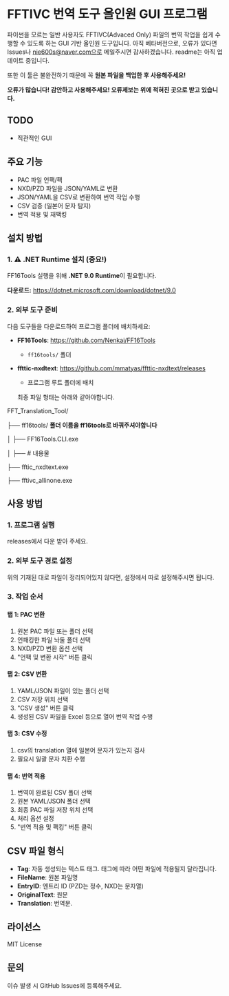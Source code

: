 # FFTIVC 번역 도구 올인원 GUI 프로그램

파이썬을 모르는 일반 사용자도 FFTIVC(Advaced Only) 파일의 번역 작업을 쉽게 수행할 수 있도록 하는 GUI 기반 올인원 도구입니다.
아직 베타버전으로, 오류가 있다면 Issues나 nie600s@naver.com으로 메일주시면 감사하겠습니다.
readme는 아직 업데이트 중입니다.

또한 이 툴은 불완전하기 때문에 꼭 **원본 파일을 백업한 후 사용해주세요!**

**오류가 많습니다! 감안하고 사용해주세요! 오류제보는 위에 적혀진 곳으로 받고 있습니다.**


## TODO
- 직관적인 GUI

## 주요 기능

- PAC 파일 언팩/팩
- NXD/PZD 파일을 JSON/YAML로 변환
- JSON/YAML을 CSV로 변환하여 번역 작업 수행
- CSV 검증 (일본어 문자 탐지)
- 번역 적용 및 재팩킹

## 설치 방법

### 1. ⚠️ .NET Runtime 설치 (중요!)
FF16Tools 실행을 위해 **.NET 9.0 Runtime**이 필요합니다.

**다운로드:** https://dotnet.microsoft.com/download/dotnet/9.0

### 2. 외부 도구 준비
다음 도구들을 다운로드하여 프로그램 폴더에 배치하세요:

- **FF16Tools**: https://github.com/Nenkai/FF16Tools
  - `ff16tools/` 폴더
- **ffttic-nxdtext**: https://github.com/mmatyas/ffttic-nxdtext/releases
  - 프로그램 루트 폴더에 배치
  
  최종 파일 형태는 아래와 같아야합니다.

FFT_Translation_Tool/

├── ff16tools/  **폴더 이름을 ff16tools로 바꿔주셔야합니다**

│   ├── FF16Tools.CLI.exe

│   ├── # 내용물

├── fftic_nxdtext.exe

├── fftivc_allinone.exe

## 사용 방법

### 1. 프로그램 실행
releases에서 다운 받아 주세요.

### 2. 외부 도구 경로 설정
위의 기재된 대로 파일이 정리되어있지 않다면, 설정에서 따로 설정해주시면 됩니다.

### 3. 작업 순서

#### 탭 1: PAC 변환
1. 원본 PAC 파일 또는 폴더 선택
2. 언패킹한 파일 놔둘 폴더 선택
3. NXD/PZD 변환 옵션 선택
4. "언팩 및 변환 시작" 버튼 클릭


#### 탭 2: CSV 변환
1. YAML/JSON 파일이 있는 폴더 선택
2. CSV 저장 위치 선택
3. "CSV 생성" 버튼 클릭
4. 생성된 CSV 파일을 Excel 등으로 열어 번역 작업 수행

#### 탭 3: CSV 수정
1. csv의 translation 열에 일본어 문자가 있는지 검사
2. 필요시 일괄 문자 치환 수행

#### 탭 4: 번역 적용
1. 번역이 완료된 CSV 폴더 선택
2. 원본 YAML/JSON 폴더 선택
3. 최종 PAC 파일 저장 위치 선택
4. 처리 옵션 설정
5. "번역 적용 및 팩킹" 버튼 클릭

## CSV 파일 형식

- **Tag**: 자동 생성되는 텍스트 태그. 태그에 따라 어떤 파일에 적용될지 달라집니다.
- **FileName**: 원본 파일명
- **EntryID**: 엔트리 ID (PZD는 정수, NXD는 문자열)
- **OriginalText**: 원문
- **Translation**: 번역문.

## 라이선스

MIT License

## 문의

이슈 발생 시 GitHub Issues에 등록해주세요.












